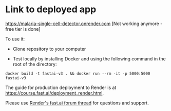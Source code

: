 # Link to deployed app

https://malaria-single-cell-detector.onrender.com [Not working anymore - free tier is done]

To use it:

- Clone repository to your computer

- Test locally by installing Docker and using the following command in the root of the directory:

```
docker build -t fastai-v3 . && docker run --rm -it -p 5000:5000 fastai-v3
```

The guide for production deployment to Render is at https://course.fast.ai/deployment_render.html.

Please use [Render's fast.ai forum thread](https://forums.fast.ai/t/deployment-platform-render/33953) for questions and support.
